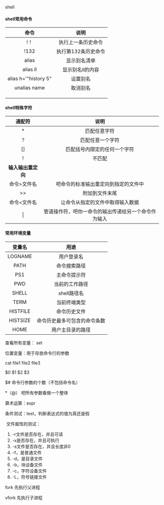 shell

#### shell常用命令

|         命令         |        说明         |
| :------------------: | :-----------------: |
|         !！          | 执行上一条历史命令  |
|         !132         | 执行第132条历史命令 |
|        alias         |    显示别名清单     |
|       alias ll       |  显示别名ll的内容   |
| alias h='"history 5" |      设置别名       |
|    unalias  name     |      取消别名       |
|                      |                     |
|                      |                     |
|                      |                     |

#### shell特殊字符

|       通配符       |                         说明                         |
| :----------------: | :--------------------------------------------------: |
|         *          |                     匹配任意字符                     |
|         ？         |                   匹配任意一个字符                   |
|         []         |             匹配括号内限定的任何一个字符             |
|         !          |                        不匹配                        |
| **输入输出重定向** |                                                      |
|    命令>文件名     |         吧命令的标准输出重定向到指定的文件中         |
|         >>         |                    附加到文件末尾                    |
|    命令<文件名     |           让命令从指定的文件中取得输入数据           |
|         \|         | 管道操作符，吧你一命令的输出传递给另一个命令作为输入 |

#### 常用环境变量

|  变量名  |             用途             |
| :------: | :--------------------------: |
| LOGNAME  |          用户登录名          |
|   PATH   |         命令搜索路径         |
|   PS1    |         主命令提示符         |
|   PWD    |        当前的工作路径        |
|  SHELL   |         shell路径名          |
|   TERM   |         当前终端类型         |
| HISTFILE |         命令历史文件         |
| HISTSIZE | 命令历史最多可包含的命令条数 |
|   HOME   |       用户主目录的路径       |

查看所有变量： set

位置变量：用于存放命令行的参数

cat file1 file2 file3

$0  $1    $2     $3

$# 命令行参数的个数（不包括命令名）

$*（$@） 吧所有参数看做一个整体	

算术运算：expr

条件测试：test，判断表达式的值为真还是假

​	文件属性的测试：

1. -r文件是否存在，并且可读
2. -x是否存在，并且可执行
3. -s文件是否存在，并且长度非0
4. -f，是普通文件
5. -d，是目录文件
6. -b，块设备文件
7. -c，字符设备文件
8. -L，符号链接文件



fork 先执行父进程

vfork 先执行子进程

